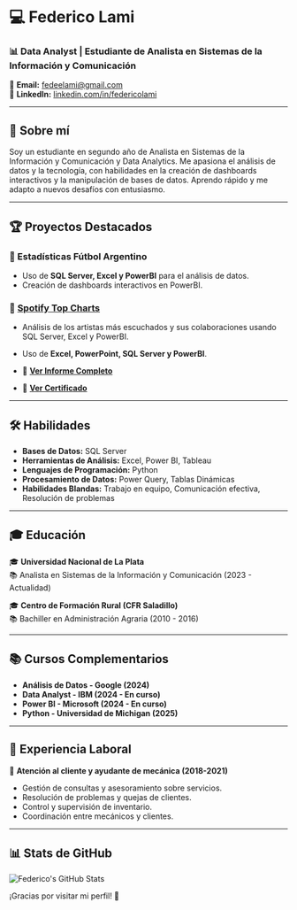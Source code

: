 # 💻 Federico Lami
### 📊 Data Analyst | Estudiante de Analista en Sistemas de la Información y Comunicación

📧 **Email:** fedeelami@gmail.com  
🔗 **LinkedIn:** [linkedin.com/in/federicolami](https://www.linkedin.com/in/federicolami/)  

---

## 🚀 Sobre mí
Soy un estudiante en segundo año de Analista en Sistemas de la Información y Comunicación y Data Analytics. Me apasiona el análisis de datos y la tecnología, con habilidades en la creación de dashboards interactivos y la manipulación de bases de datos. Aprendo rápido y me adapto a nuevos desafíos con entusiasmo.

---

## 🏆 Proyectos Destacados

### 📌 Estadísticas Fútbol Argentino  
- Uso de **SQL Server, Excel y PowerBI** para el análisis de datos.
- Creación de dashboards interactivos en PowerBI.

### 📌 [Spotify Top Charts](https://github.com/FedericoLami/spotify-top-charts)
- Análisis de los artistas más escuchados y sus colaboraciones usando SQL Server, Excel y PowerBI.
- Uso de **Excel, PowerPoint, SQL Server y PowerBI**.

- 📄 **[Ver Informe Completo](https://github.com/FedericoLami/spotify-top-charts/blob/main/informe.pdf)**

- 📄 **[Ver Certificado](https://github.com/FedericoLami/spotify-top-charts/blob/main/certificado.png)**

---

## 🛠️ Habilidades

- **Bases de Datos:** SQL Server  
- **Herramientas de Análisis:** Excel, Power BI, Tableau  
- **Lenguajes de Programación:** Python  
- **Procesamiento de Datos:** Power Query, Tablas Dinámicas  
- **Habilidades Blandas:** Trabajo en equipo, Comunicación efectiva, Resolución de problemas

---

## 🎓 Educación

🎓 **Universidad Nacional de La Plata**  
📚 Analista en Sistemas de la Información y Comunicación (2023 - Actualidad)

🎓 **Centro de Formación Rural (CFR Saladillo)**  
📚 Bachiller en Administración Agraria (2010 - 2016)

---

## 📚 Cursos Complementarios
- **Análisis de Datos - Google (2024)**
- **Data Analyst - IBM (2024 - En curso)**
- **Power BI - Microsoft (2024 - En curso)**
- **Python - Universidad de Michigan (2025)**

---

## 💼 Experiencia Laboral

🔧 **Atención al cliente y ayudante de mecánica (2018-2021)**  
- Gestión de consultas y asesoramiento sobre servicios.
- Resolución de problemas y quejas de clientes.
- Control y supervisión de inventario.
- Coordinación entre mecánicos y clientes.

---

## 📊 Stats de GitHub
![Federico's GitHub Stats](https://github-readme-stats.vercel.app/api?username=fedeelami&show_icons=true&theme=radical)

¡Gracias por visitar mi perfil! 🚀


<!--
**FedericoLami/FedericoLami** is a ✨ _special_ ✨ repository because its `README.md` (this file) appears on your GitHub profile.

Here are some ideas to get you started:

- 🔭 I’m currently working on ...
- 🌱 I’m currently learning ...
- 👯 I’m looking to collaborate on ...
- 🤔 I’m looking for help with ...
- 💬 Ask me about ...
- 📫 How to reach me: ...
- 😄 Pronouns: ...
- ⚡ Fun fact: ...
-->

